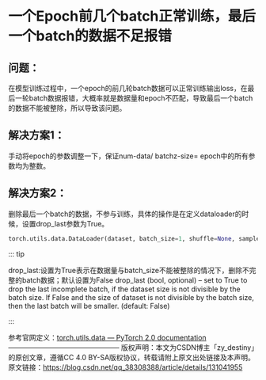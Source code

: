 # 一个Epoch前几个batch正常训练，最后一个batch的数据不足报错

## 问题：
在模型训练过程中，一个epoch的前几轮batch数据可以正常训练输出loss，在最后一轮batch数据报错，大概率就是数据量和epoch不匹配，导致最后一个batch的数据不能被整除，所以导致该问题。

## 解决方案1：
手动将epoch的参数调整一下，保证num-data/ batchz-size= epoch中的所有参数均为整数。

## 解决方案2：
删除最后一个batch的数据，不参与训练，具体的操作是在定义dataloader的时候，设置drop_last参数为True。

```python
torch.utils.data.DataLoader(dataset, batch_size=1, shuffle=None, sampler=None, batch_sampler=None, num_workers=0, collate_fn=None, pin_memory=False, drop_last=False, timeout=0, worker_init_fn=None, multiprocessing_context=None, generator=None, *, prefetch_factor=None, persistent_workers=False, pin_memory_device='')
```

::: tip

drop_last:设置为True表示在数据量与batch_size不能被整除的情况下，删除不完整的batch数据；默认设置为False
drop_last (bool, optional) – set to True to drop the last incomplete batch, if the dataset size is not divisible by the batch size. If False and the size of dataset is not divisible by the batch size, then the last batch will be smaller. (default: False)

:::

参考官网定义：[torch.utils.data — PyTorch 2.0 documentation](https://pytorch.org/docs/stable/data.html#torch.utils.data.DataLoader)
————————————————
版权声明：本文为CSDN博主「zy_destiny」的原创文章，遵循CC 4.0 BY-SA版权协议，转载请附上原文出处链接及本声明。
原文链接：https://blog.csdn.net/qq_38308388/article/details/131041955